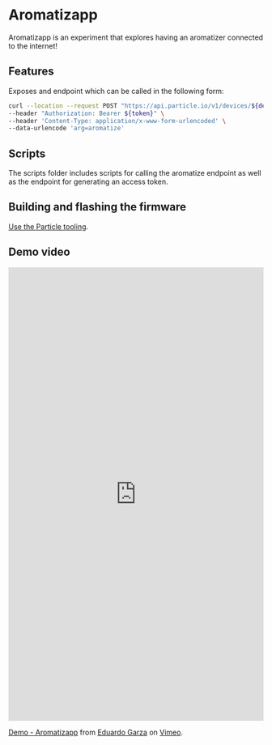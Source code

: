 # Aromatizapp

Aromatizapp is an experiment that explores having an aromatizer connected to the internet!

## Features

Exposes and endpoint which can be called in the following form:

```bash
curl --location --request POST "https://api.particle.io/v1/devices/${device_id}/aromatize" \
--header "Authorization: Bearer ${token}" \
--header 'Content-Type: application/x-www-form-urlencoded' \
--data-urlencode 'arg=aromatize'
```

## Scripts

The scripts folder includes scripts for calling the aromatize endpoint as well as the endpoint for generating an access token.


## Building and flashing the firmware

[Use the Particle tooling](https://docs.particle.io/tutorials/developer-tools/workbench/).

## Demo video

<div style="padding:177.78% 0 0 0;position:relative;"><iframe src="https://player.vimeo.com/video/643280797?h=dcc6457b38" style="position:absolute;top:0;left:0;width:100%;height:100%;" frameborder="0" allow="autoplay; fullscreen; picture-in-picture" allowfullscreen></iframe></div><script src="https://player.vimeo.com/api/player.js"></script>
<p><a href="https://vimeo.com/643280797">Demo - Aromatizapp</a> from <a href="https://vimeo.com/user63369211">Eduardo Garza</a> on <a href="https://vimeo.com">Vimeo</a>.</p>
